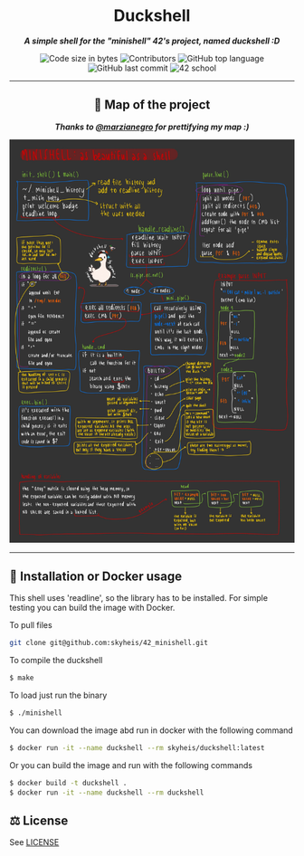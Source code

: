 
<h1 align="center">
	Duckshell
</h1>

<p align="center">
	<b><i>A simple shell for the "minishell" 42's project, named duckshell :D</i></b><br>
</p>
<p align="center">
	<img alt="Code size in bytes" src="https://img.shields.io/github/languages/code-size/skyheis/42_minishell" />
    <img alt="Contributors" src="https://img.shields.io/github/contributors/skyheis/42_minishell?color=orange" />
	<img alt="GitHub top language" src="https://img.shields.io/github/languages/top/skyheis/42_minishell?label=C&style=plastic" />
	<img alt="GitHub last commit" src="https://img.shields.io/github/last-commit/skyheis/42_minishell?color=green" />
    <img alt="42 school" src="https://img.shields.io/badge/42-Florence-9cf" />
</p>


---

<h2 align="center">
	🦆 Map of the project
</h2>
<p align="center">
	<b><i>Thanks to <a href="https://github.com/marzianegro">@marzianegro</a> for prettifying my map :)</i></b><br>
</p>

<p align="center">
	<img src="https://github.com/skyheis/42_minishell/blob/main/duckmap.jpg" />

</p>

---

## 🐳 Installation or Docker usage

This shell uses 'readline', so the library has to be installed. For simple testing you can build the image with Docker.

To pull files
```bash
git clone git@github.com:skyheis/42_minishell.git
```
To compile the duckshell

```bash
$ make
```
To load just run the binary
```bash
$ ./minishell
```

You can download the image abd run in docker with the following command

```bash
$ docker run -it --name duckshell --rm skyheis/duckshell:latest
```

Or you can build the image and run with the following commands

```bash
$ docker build -t duckshell .
$ docker run -it --name duckshell --rm duckshell
```

## ⚖️ License
See [LICENSE](LICENSE)
